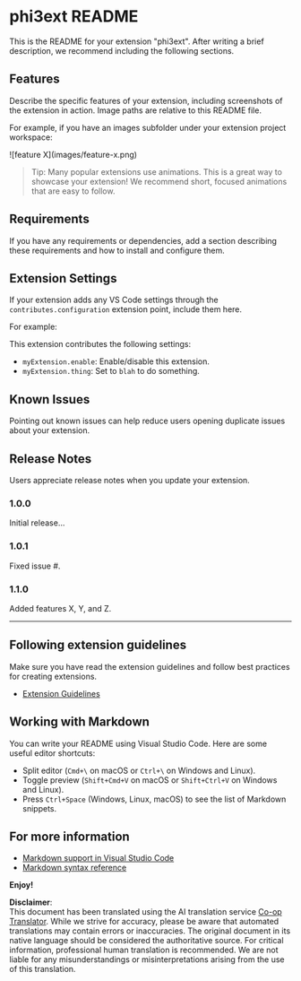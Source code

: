 <!--
CO_OP_TRANSLATOR_METADATA:
{
  "original_hash": "be0b2937160c486180ded27e4f14adeb",
  "translation_date": "2025-07-16T16:32:38+00:00",
  "source_file": "code/07.Lab/01/AIPC/extensions/phi3ext/README.md",
  "language_code": "en"
}
-->
# phi3ext README

This is the README for your extension "phi3ext". After writing a brief description, we recommend including the following sections.

## Features

Describe the specific features of your extension, including screenshots of the extension in action. Image paths are relative to this README file.

For example, if you have an images subfolder under your extension project workspace:

\!\[feature X\]\(images/feature-x.png\)

> Tip: Many popular extensions use animations. This is a great way to showcase your extension! We recommend short, focused animations that are easy to follow.

## Requirements

If you have any requirements or dependencies, add a section describing these requirements and how to install and configure them.

## Extension Settings

If your extension adds any VS Code settings through the `contributes.configuration` extension point, include them here.

For example:

This extension contributes the following settings:

* `myExtension.enable`: Enable/disable this extension.
* `myExtension.thing`: Set to `blah` to do something.

## Known Issues

Pointing out known issues can help reduce users opening duplicate issues about your extension.

## Release Notes

Users appreciate release notes when you update your extension.

### 1.0.0

Initial release...

### 1.0.1

Fixed issue #.

### 1.1.0

Added features X, Y, and Z.

---

## Following extension guidelines

Make sure you have read the extension guidelines and follow best practices for creating extensions.

* [Extension Guidelines](https://code.visualstudio.com/api/references/extension-guidelines?WT.mc_id=aiml-137032-kinfeylo)

## Working with Markdown

You can write your README using Visual Studio Code. Here are some useful editor shortcuts:

* Split editor (`Cmd+\` on macOS or `Ctrl+\` on Windows and Linux).
* Toggle preview (`Shift+Cmd+V` on macOS or `Shift+Ctrl+V` on Windows and Linux).
* Press `Ctrl+Space` (Windows, Linux, macOS) to see the list of Markdown snippets.

## For more information

* [Markdown support in Visual Studio Code](http://code.visualstudio.com/docs/languages/markdown?WT.mc_id=aiml-137032-kinfeylo)
* [Markdown syntax reference](https://help.github.com/articles/markdown-basics/)

**Enjoy!**

**Disclaimer**:  
This document has been translated using the AI translation service [Co-op Translator](https://github.com/Azure/co-op-translator). While we strive for accuracy, please be aware that automated translations may contain errors or inaccuracies. The original document in its native language should be considered the authoritative source. For critical information, professional human translation is recommended. We are not liable for any misunderstandings or misinterpretations arising from the use of this translation.